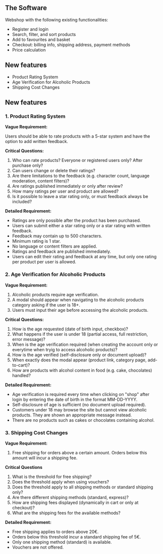 ## **The Software**

Webshop with the following existing functionalities:

- Register and login
- Search, filter, and sort products
- Add to favourites and basket
- Checkout: billing info, shipping address, payment methods
- Price calculation

## **New features**

- Product Rating System
- Age Verification for Alcoholic Products
- Shipping Cost Changes

## **New features**

### **1. Product Rating System**
      
**Vague Requirement:**

Users should be able to rate products with a 5-star system and have the option to add written feedback.

**Critical Questions:**

1. Who can rate products? Everyone or registered users only? After purchase only?
2.  Can users change or delete their ratings?
3.  Are there limitations to the feedback (e.g. character count, language moderation, content filters)?
4.  Are ratings published immediately or only after review?
5.  How many ratings per user and product are allowed?
6.  Is it possible to leave a star rating only, or must feedback always be included?

**Detailed Requirement:**

- Ratings are only possible after the product has been purchased.
- Users can submit either a star rating only or a star rating with written feedback.
- Feedback may contain up to 500 characters.
- Minimum rating is 1 star.
- No language or content filters are applied.
- Ratings and feedback are published immediately.
- Users can edit their rating and feedback at any time, but only one rating per product per user is allowed.

### **2. Age Verification for Alcoholic Products**

**Vague Requirement:**

1. Alcoholic products require age verification.
2. A modal should appear when navigating to the alcoholic products category asking if the user is 18+.
3. Users must input their age before accessing the alcoholic products.

**Critical Questions:**

1. How is the age requested (date of birth input, checkbox)?
2. What happens if the user is under 18 (partial access, full restriction, error message)?
3. When is the age verification required (when creating the account only or everytime when tryig to access alcoholic products)?
4. How is the age verified (self-disclosure only or document upload)?
5. When exactly does the modal appear (product link, category page, add-to-cart)?
6. How are products with alcohol content in food (e.g. cake, chocolates) handled?

**Detailed Requirement:**

- Age verification is required every time when clicking on "shop" after login by entering the date of birth in the format MM-DD-YYYY.
- Self-disclosure of age is sufficient (no document upload required).
- Customers under 18 may browse the site but cannot view alcoholic products. They are shown an appropriate message instead.
- There are no products such as cakes or chocolates containing alcohol. 

### **3. Shipping Cost Changes**

**Vague Requirement:** 

1. Free shipping for orders above a certain amount. Orders below this amount will incur a shipping fee.

**Critical Questions**

1. What is the threshold for free shipping?
2. Does the threshold apply when using vouchers?
3. Does the threshold apply to all shipping methods or standard shipping only?
4. Are there different shipping methods (standard, express)?
5. How are shipping fees displayed (dynamically in cart or only at checkout)?
6. What are the shipping fees for the available methods? 

**Detailed Requirement:**

- Free shipping applies to orders above 20€.
- Orders below this threshold incur a standard shipping fee of 5€.
- Only one shipping method (standard) is available.
- Vouchers are not offered.
